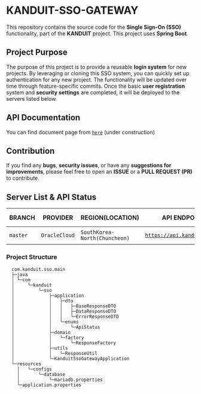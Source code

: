 # KANDUIT-SSO-GATEWAY

This repository contains the source code for the **Single Sign-On (SSO)** functionality, part of the **KANDUIT**
project. This project uses **Spring Boot**.

## Project Purpose

The purpose of this project is to provide a reusable **login system** for new projects. By leveraging or cloning this
SSO system, you can quickly set up authentication for any new project. The functionality will be updated over time
through feature-specific commits. Once the basic **user registration** system and **security settings** are completed,
it will be deployed to the servers listed below.

## API Documentation

You can find document page from [`here`](https://api.kanduit.tech/docs) (under construction)

## Contribution

If you find any **bugs**, **security issues**, or have any **suggestions for improvements**, please feel free to open an
**ISSUE** or a **PULL REQUEST (PR)** to contribute.

## Server List & API Status

| BRANCH   | PROVIDER      | REGION(LOCATION)              | API ENDPOINT                                             | API STATUS                                                                                                                                                                                                 | 
|----------|---------------|-------------------------------|----------------------------------------------------------|------------------------------------------------------------------------------------------------------------------------------------------------------------------------------------------------------------|
| `master` | `OracleCloud` | `SouthKorea-North(Chuncheon)` | [`https://api.kanduit.tech/`](https://api.kanduit.tech/) | ![Website](https://img.shields.io/website?down_color=red&down_message=PREPARING&label=RELEASE%20API&style=for-the-badge&up_color=lightgreen&up_message=ONLINE&url=https%3A%2F%2Fapi.kanduit.tech%2Fstatus) |

### Project Structure

      com.kanduit.sso.main
      ├─java
      │ └─com
      │     └─kanduit
      │         └─sso
      │             ├─application
      │             │   ├─dto
      │             │   │   ├─BaseResponseDTO
      │             │   │   ├─DataResponseDTO
      │             │   │   └─ErrorResponseDTO
      │             │   └─enums
      │             │       └─ApiStatus
      │             ├─domain
      │             │   └─factory
      │             │       └─ResponseFactory
      │             ├─utils
      │             │   └─ResponseUtil
      │             └─KanduitSsoGatewayApplication
      └─resources
        │   └─configs
        │       └─database
        │           └─mariadb.properties
        └─application.properties